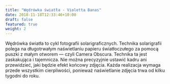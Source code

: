```yaml
---
title: "Wędrówka światła - Violetta Banas"
date: 2018-11-18T12:33:46+10:00
draft: false
featured: true
weight: 2
---
```

Wędrówka światła to cykl fotografii solarigraficznych. Technika solarigrafii polega na długotrwałym naświetlaniu papieru światłoczułego za pomocą puszki z małym otworem — czyli Camera Obscura. Technika ta jest zaskakująca i tajemnicza. Nie można precyzyjnie ustawić kadru ani przewidzieć, jaki będzie efekt końcowy zdjęcia. Każda realizacja wymaga przede wszystkim cierpliwości, ponieważ naświetlanie zdjęcia trwa od kilku tygodni do roku.